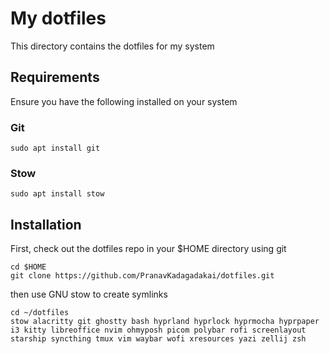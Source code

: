 # My dotfiles

This directory contains the dotfiles for my system

## Requirements

Ensure you have the following installed on your system

### Git

```
sudo apt install git
```

### Stow

```
sudo apt install stow
```

## Installation

First, check out the dotfiles repo in your $HOME directory using git

```
cd $HOME
git clone https://github.com/PranavKadagadakai/dotfiles.git 
```

then use GNU stow to create symlinks

```
cd ~/dotfiles
stow alacritty git ghostty bash hyprland hyprlock hyprmocha hyprpaper i3 kitty libreoffice nvim ohmyposh picom polybar rofi screenlayout starship syncthing tmux vim waybar wofi xresources yazi zellij zsh
```
